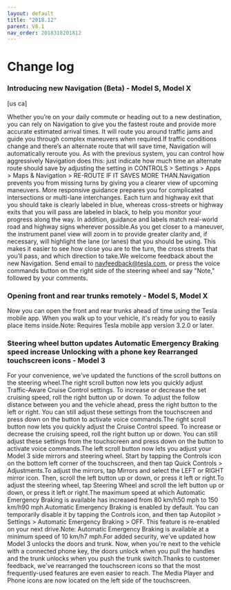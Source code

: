 ```yaml
---
layout: default
title: "2018.12"
parent: V8.1
nav_order: 2018318201812
---
```


# Change log

### Introducing new Navigation (Beta)  - Model S, Model X
[us ca]

Whether you’re on your daily commute or heading out to a new destination, you can rely on Navigation to give you the fastest route and provide more accurate estimated arrival times. It will route you around traffic jams and guide you through complex maneuvers when required.If traffic conditions change and there’s an alternate route that will save time, Navigation will automatically reroute you. As with the previous system, you can control how aggressively Navigation does this: just indicate how much time an alternate route should save by adjusting the setting in CONTROLS > Settings > Apps > Maps & Navigation > RE-ROUTE IF IT SAVES MORE THAN.Navigation prevents you from missing turns by giving you a clearer view of upcoming maneuvers. More responsive guidance prepares you for complicated intersections or multi-lane interchanges. Each turn and highway exit that you should take is clearly labeled in blue, whereas cross-streets or highway exits that you will pass are labeled in black, to help you monitor your progress along the way. In addition, guidance and labels match real-world road and highway signs wherever possible.As you get closer to a maneuver, the instrument panel view will zoom in to provide greater clarity and, if necessary, will highlight the lane (or lanes) that you should be using. This makes it easier to see how close you are to the turn, the cross streets that you’ll pass, and which direction to take.We welcome feedback about the new Navigation. Send email to navfeedback@tesla.com, or press the voice commands button on the right side of the steering wheel and say "Note," followed by your comments.

### Opening front and rear trunks remotely  - Model S, Model X

Now you can open the front and rear trunks ahead of time using the Tesla mobile app. When you walk up to your vehicle, it's ready for you to easily place items inside.Note: Requires Tesla mobile app version 3.2.0 or later.

### Steering wheel button updates Automatic Emergency Braking speed increase Unlocking with a phone key Rearranged touchscreen icons  - Model 3

For your convenience, we've updated the functions of the scroll buttons on the steering wheel.The right scroll button now lets you quickly adjust Traffic-Aware Cruise Control settings. To increase or decrease the set cruising speed, roll the right button up or down. To adjust the follow distance between you and the vehicle ahead, press the right button to the left or right. You can still adjust these settings from the touchscreen and press down on the button to activate voice commands.The right scroll button now lets you quickly adjust the Cruise Control speed. To increase or decrease the cruising speed, roll the right button up or down. You can still adjust these settings from the touchscreen and press down on the button to activate voice commands.The left scroll button now lets you adjust your Model 3 side mirrors and steering wheel. Start by tapping the Controls icon on the bottom left corner of the touchscreen, and then tap Quick Controls > Adjustments.To adjust the mirrors, tap Mirrors and select the LEFT or RIGHT mirror icon. Then, scroll the left button up or down, or press it left or right.To adjust the steering wheel, tap Steering Wheel and scroll the left button up or down, or press it left or right.The maximum speed at which Automatic Emergency Braking is available has increased from 80 km/h50 mph to 150 km/h90 mph.Automatic Emergency Braking is enabled by default. You can temporarily disable it by tapping the Controls icon, and then tap Autopilot > Settings > Automatic Emergency Braking > OFF. This feature is re-enabled on your next drive.Note: Automatic Emergency Braking is available at a minimum speed of 10 km/h7 mph.For added security, we’ve updated how Model 3 unlocks the doors and trunk. Now, when you're next to the vehicle with a connected phone key, the doors unlock when you pull the handles and the trunk unlocks when you push the trunk switch.Thanks to customer feedback, we've rearranged the touchscreen icons so that the most frequently-used features are even easier to reach. The Media Player and Phone icons are now located on the left side of the touchscreen.